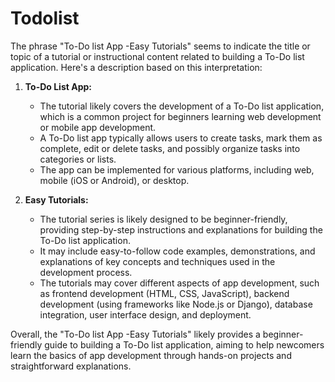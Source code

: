 # Todolist
The phrase "To-Do list App -Easy Tutorials" seems to indicate the title or topic of a tutorial or instructional content related to building a To-Do list application. Here's a description based on this interpretation:

1. **To-Do List App:**
   - The tutorial likely covers the development of a To-Do list application, which is a common project for beginners learning web development or mobile app development.
   - A To-Do list app typically allows users to create tasks, mark them as complete, edit or delete tasks, and possibly organize tasks into categories or lists.
   - The app can be implemented for various platforms, including web, mobile (iOS or Android), or desktop.

2. **Easy Tutorials:**
   - The tutorial series is likely designed to be beginner-friendly, providing step-by-step instructions and explanations for building the To-Do list application.
   - It may include easy-to-follow code examples, demonstrations, and explanations of key concepts and techniques used in the development process.
   - The tutorials may cover different aspects of app development, such as frontend development (HTML, CSS, JavaScript), backend development (using frameworks like Node.js or Django), database integration, user interface design, and deployment.

Overall, the "To-Do list App -Easy Tutorials" likely provides a beginner-friendly guide to building a To-Do list application, aiming to help newcomers learn the basics of app development through hands-on projects and straightforward explanations.
